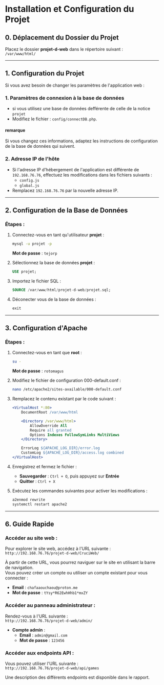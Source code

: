# Installation et Configuration du Projet

## 0. Déplacement du Dossier du Projet
Placez le dossier **projet-d-web** dans le répertoire suivant :  
`/var/www/html/`

---

## 1. Configuration du Projet
Si vous avez besoin de changer les paramètres de l'application web :

### 1. Paramètres de connexion à la base de données
- si vous utilisez une base de données defférente de celle de la notice `projet`
- Modifiez le fichier : `config/connectDB.php`.

#### remarque
Si vous changez ces informations, adaptez les instructions de configuration de la base de données qui suivent.

### 2. Adresse IP de l'hôte
- Si l'adresse IP d'hébergement de l'application est différente de `192.168.76.76`, effectuez les modifications dans les fichiers suivants :
  - `config.js`
  - `global.js`
- Remplacez `192.168.76.76` par la nouvelle adresse IP.



---

## 2. Configuration de la Base de Données

### Étapes :
1. Connectez-vous en tant qu'utilisateur **projet** :  
   ```bash
   mysql -u projet -p
   ```
   **Mot de passe** : `tejorp`

2. Sélectionnez la base de données **projet** :  
   ```sql
   USE projet;
   ```

3. Importez le fichier SQL :  
   ```sql
   SOURCE /var/www/html/projet-d-web/projet.sql;
   ```

4. Déconecter vous de la base de données : 
   ```sql
   exit
   ```
---

## 3. Configuration d'Apache

### Étapes :
1. Connectez-vous en tant que **root** :  
   ```bash
   su -
   ```
   **Mot de passe** : `rotomagus`

2. Modifiez le fichier de configuration 000-default.conf :  
   ```bash
   nano /etc/apache2/sites-available/000-default.conf
   ```

3. Remplacez le contenu existant par le code suivant :  
   ```apache
   <VirtualHost *:80>
       DocumentRoot /var/www/html

       <Directory /var/www/html>
           AllowOverride All
           Require all granted
           Options Indexes FollowSymLinks MultiViews
       </Directory>

       ErrorLog ${APACHE_LOG_DIR}/error.log
       CustomLog ${APACHE_LOG_DIR}/access.log combined
   </VirtualHost>
   ```

4. Enregistrez et fermez le fichier :  
   - **Sauvegarder** : `Ctrl + O`, puis appuyez sur **Entrée**  
   - **Quitter** : `Ctrl + X`

5. Exécutez les commandes suivantes pour activer les modifications :  
   ```bash
   a2enmod rewrite
   systemctl restart apache2
   ```

---

## 6. Guide Rapide

### Accéder au site web :
Pour explorer le site web, accédez à l'URL suivante :  
`http://192.168.76.76/projet-d-web/CruciWeb/`

À partir de cette URL, vous pourrez naviguer sur le site en utilisant la barre de navigation.  
Vous pouvez créer un compte ou utiliser un compte existant pour vous connecter :  
- **Email** : `chafaaouchaou@proton.me`
- **Mot de passe** : `tYsy*R62EwhHhb1*mxZY`

### Accéder au panneau administrateur :
Rendez-vous à l'URL suivante :  
`http://192.168.76.76/projet-d-web/admin/`

- **Compte admin** :  
  - **Email** : `admin@gmail.com`  
  - **Mot de passe** : `123456`

### Accéder aux endpoints API :
Vous pouvez utiliser l'URL suivante :  
`http://192.168.76.76/projet-d-web/api/games`

Une description des différents endpoints est disponible dans le rapport.

